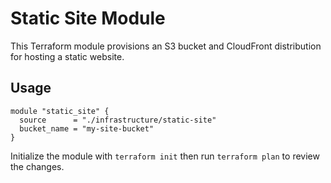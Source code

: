 # Static Site Module

This Terraform module provisions an S3 bucket and CloudFront distribution for hosting a static website.

## Usage
```hcl
module "static_site" {
  source      = "./infrastructure/static-site"
  bucket_name = "my-site-bucket"
}
```

Initialize the module with `terraform init` then run `terraform plan` to review the changes.
